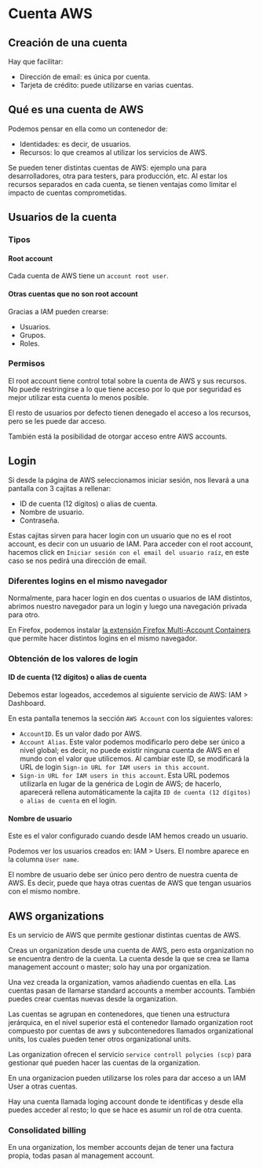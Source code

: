 # Cuenta AWS

## Creación de una cuenta

Hay que facilitar:

- Dirección de email: es única por cuenta.
- Tarjeta de crédito: puede utilizarse en varias cuentas.

## Qué es una cuenta de AWS

Podemos pensar en ella como un contenedor de:

- Identidades: es decir, de usuarios.
- Recursos: lo que creamos al utilizar los servicios de AWS.

Se pueden tener distintas cuentas de AWS: ejemplo una para desarrolladores, otra para testers, para producción, etc. Al estar los recursos separados en cada cuenta, se tienen ventajas como limitar el impacto de cuentas comprometidas.

## Usuarios de la cuenta

### Tipos

#### Root account

Cada cuenta de AWS tiene un `account root user`.

#### Otras cuentas que no son root account

Gracias a IAM pueden crearse:

- Usuarios.
- Grupos.
- Roles.

### Permisos

El root account tiene control total sobre la cuenta de AWS y sus recursos. No puede restringirse a lo que tiene acceso por lo que por seguridad es mejor utilizar esta cuenta lo menos posible.

El resto de usuarios por defecto tienen denegado el acceso a los recursos, pero se les puede dar acceso.

También está la posibilidad de otorgar acceso entre AWS accounts.

## Login

Si desde la página de AWS seleccionamos iniciar sesión, nos llevará a una pantalla con 3 cajitas a rellenar:

- ID de cuenta (12 dígitos) o alias de cuenta.
- Nombre de usuario.
- Contraseña.

Estas cajitas sirven para hacer login con un usuario que no es el root account, es decir con un usuario de IAM. Para acceder con el root account, hacemos click en `Iniciar sesión con el email del usuario raíz`, en este caso se nos pedirá una dirección de email.

### Diferentes logins en el mismo navegador

Normalmente, para hacer login en dos cuentas o usuarios de IAM distintos, abrimos nuestro navegador para un login y luego una navegación privada para otro.

En Firefox, podemos instalar [la extensión Firefox Multi-Account Containers](https://addons.mozilla.org/en-GB/firefox/addon/multi-account-containers/) que permite hacer distintos logins en el mismo navegador.

### Obtención de los valores de login

#### ID de cuenta (12 dígitos) o alias de cuenta

Debemos estar logeados, accedemos al siguiente servicio de AWS: IAM > Dashboard.

En esta pantalla tenemos la sección `AWS Account` con los siguientes valores:

- `AccountID`. Es un valor dado por AWS.
- `Account Alias`. Este valor podemos modificarlo pero debe ser único a nivel global; es decir, no puede existir ninguna cuenta de AWS en el mundo con el valor que utilicemos. Al cambiar este ID, se modificará la URL de login `Sign-in URL for IAM users in this account`.
- `Sign-in URL for IAM users in this account`. Esta URL podemos utilizarla en lugar de la genérica de Login de AWS; de hacerlo, aparecerá rellena automáticamente la cajita `ID de cuenta (12 dígitos) o alias de cuenta` en el login.

#### Nombre de usuario

Este es el valor configurado cuando desde IAM hemos creado un usuario.

Podemos ver los usuarios creados en: IAM > Users. El nombre aparece en la columna `User name`.

El nombre de usuario debe ser único pero dentro de nuestra cuenta de AWS. Es decir, puede que haya otras cuentas de AWS que tengan usuarios con el mismo nombre.

## AWS organizations

Es un servicio de AWS que permite gestionar distintas cuentas de AWS.

Creas un organization desde una cuenta de AWS, pero esta organization no se encuentra dentro de la cuenta. La cuenta desde la que se crea se llama management account o master; solo hay una por organization.

Una vez creada la organization, vamos añadiendo cuentas en ella. Las cuentas pasan de llamarse standard accounts a member accounts. También puedes crear cuentas nuevas desde la organization.

Las cuentas se agrupan en contenedores, que tienen una estructura jerárquica, en el nivel superior está el contenedor llamado organization root compuesto por cuentas de aws y subcontenedores llamados organizational units, los cuales pueden tener otros organizational units.

Las organization ofrecen el servicio `service controll polycies (scp)` para gestionar qué pueden hacer las cuentas de la organization.

En una organizacion pueden utilizarse los roles para dar acceso a un IAM User a otras cuentas.

Hay una cuenta llamada loging account donde te identificas y desde ella puedes acceder al resto; lo que se hace es asumir un rol de otra cuenta.

### Consolidated billing

En una organization, los member accounts dejan de tener una factura propia, todas pasan al management account.
